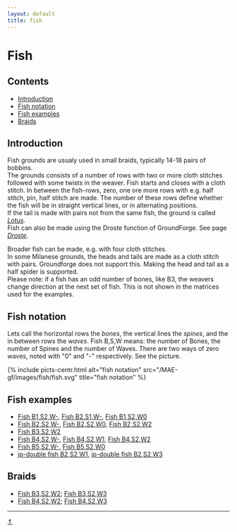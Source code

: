 ```yaml
---
layout: default
title: fish
---
```


# Fish

## Contents
* [Introduction](#introduction)
* [Fish notation](#fish-notation)
* [Fish examples](#fish-examples)
* [Braids](#braids)

## Introduction
Fish grounds are usualy used in small braids, typically 14-18 pairs of bobbins.     
The grounds consists of a number of rows with two or more cloth stitches followed with some twists in the weaver. Fish starts and closes with a cloth stitch. In between the fish-rows, zero, one ore more rows with e.g. half stitch, pin, half stitch are made. The number of these rows define whether the fish will be in straight vertical lines, or in alternating positions.        
If the tail is made with pairs not from the same fish, the ground is called [_Lotus_][lotus-page].    
Fish can also be made using the <span class="elem">Droste function</span> of GroundForge. See page [_Droste_][droste-page].

Broader fish can be made, e.g. with four cloth stitches.       
In some Milanese grounds, the heads and tails are made as a cloth stitch with pairs. Groundforge does not support this. Making the head and tail as a half spider is supported.    
Please note: if a fish has an odd number of bones, like B3, the weavers change direction at the next set of fish. This is not shown in the matrices used for the examples.   

## Fish notation
Lets call the horizontal rows the _bones_, the vertical lines the _spines_, and the in between rows the _waves_.
Fish B,S,W means: the number of Bones, the number of Spines and the number of Waves. There are two ways of zero waves, noted with "0" and "-" respectively. See the picture.   

{% include picts-centr.html
     alt="fish notation"
     src="/MAE-gf/images/fish/fish.svg"
     title="fish notation"
%} 

## Fish examples
* [Fish B1,S2,W-][T-12-], [Fish B2,S1,W-][T-21-], [Fish B1,S2,W0][T-120]
* [Fish B2,S2,W-][T-22-], [Fish B2,S2,W0][T-220], [Fish B2,S2,W2][T-222]      
* [Fish B3,S2,W2][T-322]               
* [Fish B4,S2,W-][T-42-], [Fish B4,S2,W1][T-421], [Fish B4,S2,W2][T-422]      
* [Fish B5,S2,W-][T-52-], [Fish B5,S2,W0][T-520]   
* [jp-double fish B2,S2,W1][TD-221], [jp-double fish B2,S2,W3][TD-223] 

## Braids
* [Fish B3,S2,W2][Z322]; [Fish B3,S2,W3][Z323]
* [Fish B4,S2,W2][Z422]; [Fish B4,S2,W3][Z423]


***
[&uArr;]()

[lotus-page]: ../docs/lotus
[droste-page]: ../docs/droste
[fish-gen]: ../images_wt/mx-fish.png
[fish-build]: ../images_wt/mx-fish-bld.png

[T-12-]: /GroundForge/tiles?patchWidth=9&patchHeight=11&m1=rrctctt&d1=ctc&e2=ctc&c2=ctcll&d3=ctc&a3=llctctt&e4=ctcrr&c4=ctc&footside=x-,xz,4-,xw&tile=-5-,0z2,-5-,6v9&headside=-7,YX,-X,VX&footsideStitch=ctc&tileStitch=ctc&headsideStitch=ctc&shiftColsSW=0&shiftRowsSW=4&shiftColsSE=3&shiftRowsSE=4

[T-21-]: /GroundForge/tiles?patchWidth=8&patchHeight=8&a1=ctc&a2=ctcr&tile=8,1&footsideStitch=ctctt&tileStitch=ctc&headsideStitch=ctctt&shiftColsSW=0&shiftRowsSW=2&shiftColsSE=1&shiftRowsSE=2

[T-22-]: /GroundForge/tiles?patchWidth=8&patchHeight=8&a1=ctc&a2=ctclll&b2=ctc&a3=ctc&b3=ctcrrr&tile=4-,12,88&footsideStitch=ctctt&tileStitch=ctc&headsideStitch=ctctt&shiftColsSW=0&shiftRowsSW=3&shiftColsSE=2&shiftRowsSE=3

[T-220]: /GroundForge/tiles?whiting=G14_P212&patchWidth=8&patchHeight=8&a1=ctc&a2=ctcll&b2=ctc&a3=ctc&b3=ctcrr&a4=ctctt&tile=5-,12,88,4-&footsideStitch=ctctt&tileStitch=ctc&headsideStitch=ctctt&shiftColsSW=-1&shiftRowsSW=4&shiftColsSE=1&shiftRowsSE=4

[TD-221]: /GroundForge/tiles?patchWidth=8&patchHeight=13&a1=ctct&b2=ct&a3=ctc&a4=ctcl&b4=ctc&a5=ctc&b5=ctcr&tile=4-,-5,5-,12,88,&footsideStitch=ctctt&tileStitch=ctc&headsideStitch=ctctt&shiftColsSW=0&shiftRowsSW=5&shiftColsSE=2&shiftRowsSE=5

[T-222]: /GroundForge/tiles?whiting=G16_P214&patchWidth=8&patchHeight=13&a1=ctctt&b2=ctctt&a3=ctc&a4=ctcll&b4=ctc&a5=ctc&b5=ctcrr&a6=ctctt&tile=5-,-5,5-,12,88,4-,&footsideStitch=ctctt&tileStitch=ctc&headsideStitch=ctctt&shiftColsSW=-1&shiftRowsSW=6&shiftColsSE=1&shiftRowsSE=6

[TD-223]: /GroundForge/tiles?patchWidth=8&patchHeight=17&b1=ctct&a2=ctct&b3=ct&a4=ctct&b5=ctc&a6=rctc&b6=ctc&a7=ctcr&b7=ctc&tile=-4,5-,-5,5-,-5,21,88,&footsideStitch=ctctt&tileStitch=ctc&headsideStitch=ctctt&shiftColsSW=0&shiftRowsSW=7&shiftColsSE=2&shiftRowsSE=7

[T-322]: /GroundForge/tiles?patchWidth=8&patchHeight=17&a1=ctct&b2=ctct&a3=ctc&a4=ctclll&b4=ctc&a5=ctc&b5=ctcrrr&a6=ctclll&b6=ctc&a7=ctct&tile=5-,-5,5-,12,88,11,4-,&footsideStitch=ctctt&tileStitch=ctc&headsideStitch=ctctt&shiftColsSW=-1&shiftRowsSW=7&shiftColsSE=1&shiftRowsSE=7

[T-42-]: /GroundForge/tiles?whiting=D16_P150&patchWidth=10&patchHeight=12&a1=ctc&a2=ctcll&b2=ctc&a3=ctc&b3=ctcrr&a4=ctcll&b4=ctc&a5=ctc&b5=ctcrr&tile=4-,12,88,11,88,&footsideStitch=ctctt&tileStitch=ctc&headsideStitch=ctctt&shiftColsSW=0&shiftRowsSW=5&shiftColsSE=2&shiftRowsSE=5

[T-421]: /GroundForge/tiles?whiting=E26_P174&patchWidth=10&patchHeight=16&a1=ctct&b2=ctc&a3=ctc&b3=ctcll&a4=ctcrr&b4=ctc&a5=ctc&b5=ctcll&a6=ctcrr&b6=ctc&b7=ctct&tile=5-,-5,21,88,11,88,-4,&footsideStitch=ctctt&tileStitch=ctc&headsideStitch=ctctt&shiftColsSW=0&shiftRowsSW=7&shiftColsSE=2&shiftRowsSE=7

[T-422]: /GroundForge/tiles?whiting=F16_P195&patchWidth=10&patchHeight=16&a1=ctct&b2=ctct&a3=ctc&a4=ctcll&b4=ctc&a5=ctc&b5=ctcrr&a6=ctcll&b6=ctc&a7=ctc&b7=ctcrr&a8=ctct&tile=5-,-5,5-,12,88,11,88,4-,&footsideStitch=ctctt&tileStitch=ctc&headsideStitch=ctctt&shiftColsSW=-1&shiftRowsSW=8&shiftColsSE=1&shiftRowsSE=8

[T-52-]: /GroundForge/tiles?patchWidth=10&patchHeight=14&a1=ctc&a2=ctcll&b2=ctc&a3=ctc&b3=ctcrr&a4=ctcll&b4=ctc&a5=ctc&b5=ctcrr&a6=ctcll&b6=ctc&tile=4-,12,88,11,88,11,&footsideStitch=ctctt&tileStitch=ctc&headsideStitch=ctctt&shiftColsSW=0&shiftRowsSW=6&shiftColsSE=2&shiftRowsSE=6

[T-520]: /GroundForge/tiles?patchWidth=10&patchHeight=14&a1=ctc&a2=ctcll&b2=ctc&a3=ctc&b3=ctcrr&a4=ctcll&b4=ctc&a5=ctc&b5=ctcrr&a6=ctcll&b6=ctc&a7=ctct&tile=5-,12,88,11,88,11,4-,&footsideStitch=ctctt&tileStitch=ctc&headsideStitch=ctctt&shiftColsSW=-1&shiftRowsSW=7&shiftColsSE=1&shiftRowsSE=7

[Z422]: /GroundForge/tiles?patchWidth=5&patchHeight=22&g1=ctt&c1=ctt&a1=ctctt&h2=ctctt&b2=ctc&g3=ctc&c3=ctc&b3=ctcll&g4=ctcrr&c4=ctcrr&b4=ctc&a4=ctctt&h5=ctctt&g5=ctc&c5=ctc&b5=ctcll&g6=ctcrr&c6=ctcrr&b6=ctc&a6=ctctt&h7=ctctt&b7=ctctt&g8=ctt&c8=ctt&a8=ctctt&h10=ctctt&a10=ctctr&g11=ctcll&g12=ctcrr&a12=rrctctt&h13=ctctt&g13=ctcll&a14=rrctctt&g15=ctctt&a15=rrctctt&h16=ctctt&footside=4,x,x,4,x,4,x,4,x,4,x,4,x,4,4,x&tile=-5,5-,12,88,11,88,4-,-5,&headside=5x,-7,5x,8x,17,8x,-7,5x,xx,w7,4x,8x,17,xx,7x,-7&footsideStitch=ctctt&tileStitch=ctc&headsideStitch=ctctt&shiftColsSW=-1&shiftRowsSW=8&shiftColsSE=1&shiftRowsSE=8

[Z423]: /GroundForge/tiles?patchWidth=6&patchHeight=22&i1=ctctt&c1=ctctt&a1=ctctt&b2=ctctt&c3=ctctt&a3=ctctt&i4=ctctt&b4=ctc&c5=ctcl&b5=ctcll&c6=ctcrr&b6=ctcr&a6=ctctt&i7=ctctt&c7=ctcl&b7=ctcll&i8=ctctt&c8=ctcrr&b8=ctcr&a8=ctctt&b9=ctctt&a10=ctctt&i11=ctctt&a12=ctctt&i13=ctctt&a15=ctctt&i16=ctctt&i17=ctctt&a17=ctctt&footside=4,x,4,x,x,4,x,4,x,4,x,4,x,x,4,x,4,x&tile=-5,5-,-5,5-,12,88,11,88,4-,-5,&headside=v8,yx,-x,w8,yx,vx,z7,v8,yx,vx,z7,-x,w8,yx,vx,z7,v8,yx,,&footsideStitch=ctctt&tileStitch=ctc&headsideStitch=ctctt&shiftColsSW=0&shiftRowsSW=9&shiftColsSE=2&shiftRowsSE=9

[Z322]: /GroundForge/tiles?patchWidth=5&patchHeight=22&h1=ctctt&d1=ctctctt&a1=ctctt&i2=ctctt&c2=ctctc&h3=ctc&d3=ctc&c3=ctcll&h4=ctcrr&d4=ctcrr&c4=ctc&a4=ctcttt&i5=ctctt&h5=ctc&d5=ctc&c5=ctcll&c6=ctctctt&a6=ctctt&i7=ctctt&d7=ctctctt&b7=ctctctt&c8=ctctctt&a8=ctctt&d9=ctctc&b9=ctctctt&h10=ctcrr&d10=ctc&c10=ctcrr&a10=ctctt&i11=ctctt&h11=ctcll&d11=ctcll&c11=ctc&d12=ctc&c12=ctcrr&a12=rrctctt&h13=ctctt&d13=ctctctt&i14=ctctt&c14=ctctctt&footside=4v,x-,xz,4v,xz,4-,x5,4-,x5,4v,xz,4v,xy,xz,&tile=-5,5-,12,88,11,4-,-5,5-,-5,98,11,88,-4,5-&headside=5x,-7,5x,8x,17,vx,z7,-x,wx,8x,17,xx,7x,-7,&footsideStitch=ctctt&tileStitch=ctc&headsideStitch=ctctt&shiftColsSW=0&shiftRowsSW=14&shiftColsSE=2&shiftRowsSE=14

[Z323]: /GroundForge/tiles?patchWidth=5&patchHeight=22&h1=ct&d1=ct&a1=ctctl&i2=ctctr&c2=ct&h3=ct&d3=ct&a3=ctctl&i4=ctctt&c4=ctc&h5=ctc&d5=ctc&c5=ctcll&h6=ctcrr&d6=ctcrr&c6=ctc&a6=ctctt&i7=ctctt&h7=ctc&d7=ctc&c7=ctcll&c8=ctct&a8=ctctl&i9=ctctr&d9=ct&b9=ct&c10=ct&a10=ctctl&i11=ctctr&d11=ct&b11=ct&c12=ctc&a12=ctctt&h13=ctcrr&d13=ctcrr&c13=ctc&i14=ctctt&h14=ctc&d14=ctc&c14=ctcll&h15=ctcrr&d15=ctcrr&c15=ctc&a15=ctctt&i16=ctctr&c16=ctct&footside=4v,xz,4v,x-,xz,4v,xz,4-,x5,4-,x5,4-,xw,xz,4v,xz&tile=-5,5-,-5,5-,12,88,11,4-,-5,5-,-5,5-,89,11,88,4-&headside=5x,-7,5x,-7,5x,8x,17,vx,z7,vx,z7,-x,9x,17,8x,-7&footsideStitch=ctctt&tileStitch=ctc&headsideStitch=ctctt&shiftColsSW=0&shiftRowsSW=16&shiftColsSE=2&shiftRowsSE=16

[T-120]: /GroundForge/tiles?patchWidth=8&patchHeight=17&a1=ct&b2=ct&b3=ct&a3=ct&b4=ct&a5=ct&b6=ct&a6=ct&tile=4-,-5,21,-4,5-,89&footsideStitch=ctctt&tileStitch=ct&headsideStitch=ctctt&shiftColsSW=0&shiftRowsSW=6&shiftColsSE=2&shiftRowsSE=6




